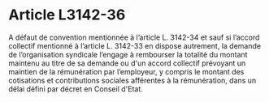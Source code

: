 # Article L3142-36

A défaut de convention mentionnée à l’article L. 3142-34 et sauf si l’accord collectif mentionné à l’article L. 3142-33 en dispose autrement, la demande de l’organisation syndicale l’engage à rembourser la totalité du montant maintenu au titre de sa demande ou d'un accord collectif prévoyant un maintien de la rémunération par l’employeur, y compris le montant des cotisations et contributions sociales afférentes à la rémunération, dans un délai défini par décret en Conseil d'Etat.
